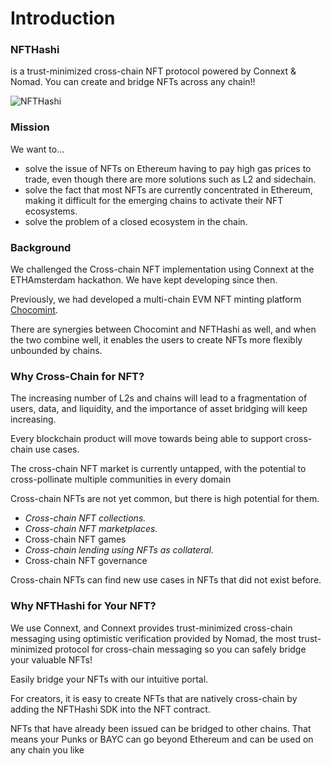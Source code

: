 # Introduction

### NFTHashi

is a trust-minimized cross-chain NFT protocol powered by Connext & Nomad. You can create and bridge NFTs across any chain!!

![NFTHashi](<.gitbook/assets/Screen Shot 2022-06-17 at 18.01.58.png>)

### Mission

We want to...

* solve the issue of NFTs on Ethereum having to pay high gas prices to trade, even though there are more solutions such as L2 and sidechain.
* solve the fact that most NFTs are currently concentrated in Ethereum, making it difficult for the emerging chains to activate their NFT ecosystems.
* solve the problem of a closed ecosystem in the chain.

### Background

We challenged the Cross-chain NFT implementation using Connext at the ETHAmsterdam hackathon. We have kept developing since then.&#x20;

Previously, we had developed a multi-chain EVM NFT minting platform [Chocomint](https://factory.chocomint.app/).&#x20;

There are synergies between Chocomint and NFTHashi as well, and when the two combine well, it enables the users to create NFTs more flexibly unbounded by chains.

### Why Cross-Chain for NFT?

The increasing number of L2s and chains will lead to a fragmentation of users, data, and liquidity, and the importance of asset bridging will keep increasing.

Every blockchain product will move towards being able to support cross-chain use cases.

The cross-chain NFT market is currently untapped, with the potential to cross-pollinate multiple communities in every domain

Cross-chain NFTs are not yet common, but there is high potential for them.

* _Cross-chain NFT collections._
* _Cross-chain NFT marketplaces._
* Cross-chain NFT games
* _Cross-chain lending using NFTs as collateral._
* Cross-chain NFT governance

Cross-chain NFTs can find new use cases in NFTs that did not exist before.

### Why NFTHashi for Your NFT?

We use Connext, and Connext provides trust-minimized cross-chain messaging using optimistic verification provided by Nomad, the most trust-minimized protocol for cross-chain messaging so you can safely bridge your valuable NFTs!

Easily bridge your NFTs with our intuitive portal.

For creators, it is easy to create NFTs that are natively cross-chain by adding the NFTHashi SDK into the NFT contract.

NFTs that have already been issued can be bridged to other chains. That means your Punks or BAYC can go beyond Ethereum and can be used on any chain you like
